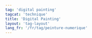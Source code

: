```yaml
---
tag: 'digital painting'
tagcat: 'technique'
title: 'Digital Painting'
layout: 'tag-layout'
lang_fr: '/fr/tag/peinture-numerique'
---
```

